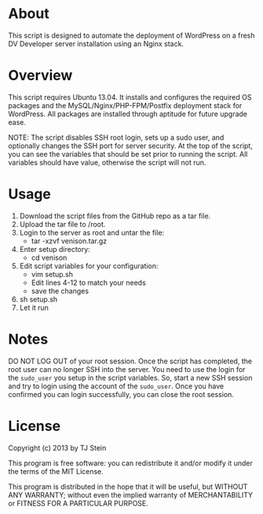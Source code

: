 About
============================
This script is designed to automate the deployment of WordPress on a fresh DV Developer server installation using an Nginx stack.


Overview
============================
This script requires Ubuntu 13.04. It installs and configures the required OS packages and the MySQL/Nginx/PHP-FPM/Postfix deployment stack for WordPress. All packages are installed through aptitude for future upgrade ease.

NOTE: The script disables SSH root login, sets up a sudo user, and optionally changes the SSH port for server security. At the top of the script, you can see the variables that should be set prior to running the script. All variables should have value, otherwise the script will not run.


Usage
============================
1. Download the script files from the GitHub repo as a tar file. 
2. Upload the tar file to /root. 
3. Login to the server as root and untar the file: 
	- tar -xzvf venison.tar.gz
4. Enter setup directory:
	- cd venison
5. Edit script variables for your configuration: 
	- vim setup.sh
	- Edit lines 4-12 to match your needs
	- save the changes
5. sh setup.sh
6. Let it run


Notes
============================
DO NOT LOG OUT of your root session. Once the script has completed, the root user can no longer SSH into the server. You need to use the login for the `sudo_user` you setup in the script variables. So, start a new SSH session and try to login using the account of the `sudo_user`. Once you have confirmed you can login successfully, you can close the root session.


License
============================
Copyright (c) 2013 by TJ Stein 

This program is free software: you can redistribute it and/or modify it under the terms of the MIT License.

This program is distributed in the hope that it will be useful, but WITHOUT ANY WARRANTY; without even the implied warranty of MERCHANTABILITY or FITNESS FOR A PARTICULAR PURPOSE.